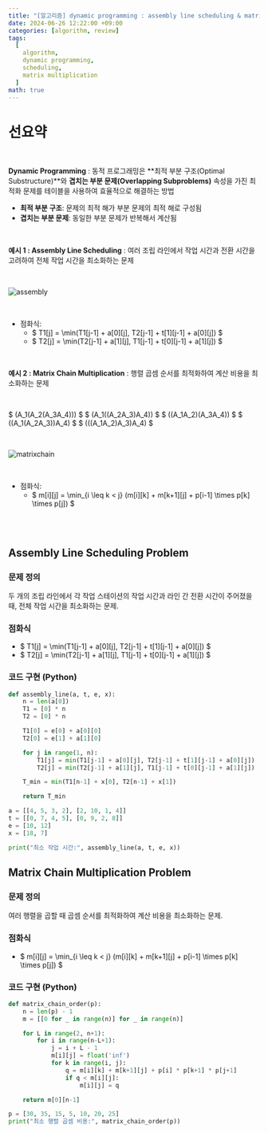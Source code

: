 ```yaml
---
title: "[알고리즘] dynamic programming : assembly line scheduling & matrix chain multiplication"
date: 2024-06-26 12:22:00 +09:00
categories: [algorithm, review]
tags:
  [
    algorithm,
    dynamic programming,
    scheduling,
    matrix multiplication
  ]
math: true
---
```


# **선요약**

<br/>

**Dynamic Programming** : 동적 프로그래밍은 **최적 부분 구조(Optimal Substructure)**와 **겹치는 부분 문제(Overlapping Subproblems)** 속성을 가진 최적화 문제를 테이블을 사용하여 효율적으로 해결하는 방법

- **최적 부분 구조**: 문제의 최적 해가 부분 문제의 최적 해로 구성됨
- **겹치는 부분 문제**: 동일한 부분 문제가 반복해서 계산됨

<br/>

**예시 1 : Assembly Line Scheduling** : 여러 조립 라인에서 작업 시간과 전환 시간을 고려하여 전체 작업 시간을 최소화하는 문제

<br/>

![assembly](https://img1.daumcdn.net/thumb/R1280x0/?scode=mtistory2&fname=https%3A%2F%2Ft1.daumcdn.net%2Fcfile%2Ftistory%2F996259335A082E7513)

<br/>

- 점화식:
  - $ T1[j] = \min(T1[j-1] + a[0][j], T2[j-1] + t[1][j-1] + a[0][j]) $
  - $ T2[j] = \min(T2[j-1] + a[1][j], T1[j-1] + t[0][j-1] + a[1][j]) $

<br/>

**예시 2 : Matrix Chain Multiplication** : 행렬 곱셈 순서를 최적화하여 계산 비용을 최소화하는 문제

<br/>


$ (A_1(A_2(A_3A_4))) $
$ (A_1((A_2A_3)A_4)) $
$ ((A_1A_2)(A_3A_4)) $
$ ((A_1(A_2A_3))A_4) $
$ (((A_1A_2)A_3)A_4) $

<br/>

![matrixchain](https://i.makeagif.com/media/1-19-2023/mpXkc0.gif)

<br/>

- 점화식:
  - $ m[i][j] = \min_{i \leq k < j} (m[i][k] + m[k+1][j] + p[i-1] \times p[k] \times p[j]) $

<br/>
<br/>

## **Assembly Line Scheduling Problem**

### **문제 정의**

두 개의 조립 라인에서 각 작업 스테이션의 작업 시간과 라인 간 전환 시간이 주어졌을 때, 전체 작업 시간을 최소화하는 문제.

### **점화식**

- $ T1[j] = \min(T1[j-1] + a[0][j], T2[j-1] + t[1][j-1] + a[0][j]) $
- $ T2[j] = \min(T2[j-1] + a[1][j], T1[j-1] + t[0][j-1] + a[1][j]) $

### **코드 구현 (Python)**

```python
def assembly_line(a, t, e, x):
    n = len(a[0])
    T1 = [0] * n
    T2 = [0] * n

    T1[0] = e[0] + a[0][0]
    T2[0] = e[1] + a[1][0]

    for j in range(1, n):
        T1[j] = min(T1[j-1] + a[0][j], T2[j-1] + t[1][j-1] + a[0][j])
        T2[j] = min(T2[j-1] + a[1][j], T1[j-1] + t[0][j-1] + a[1][j])

    T_min = min(T1[n-1] + x[0], T2[n-1] + x[1])

    return T_min

a = [[4, 5, 3, 2], [2, 10, 1, 4]]
t = [[0, 7, 4, 5], [0, 9, 2, 8]]
e = [10, 12]
x = [18, 7]

print("최소 작업 시간:", assembly_line(a, t, e, x))
```

## **Matrix Chain Multiplication Problem**

### **문제 정의**

여러 행렬을 곱할 때 곱셈 순서를 최적화하여 계산 비용을 최소화하는 문제.

### **점화식**

- $ m[i][j] = \min_{i \leq k < j} (m[i][k] + m[k+1][j] + p[i-1] \times p[k] \times p[j]) $

### **코드 구현 (Python)**

```python
def matrix_chain_order(p):
    n = len(p) - 1
    m = [[0 for _ in range(n)] for _ in range(n)]

    for L in range(2, n+1):
        for i in range(n-L+1):
            j = i + L - 1
            m[i][j] = float('inf')
            for k in range(i, j):
                q = m[i][k] + m[k+1][j] + p[i] * p[k+1] * p[j+1]
                if q < m[i][j]:
                    m[i][j] = q

    return m[0][n-1]

p = [30, 35, 15, 5, 10, 20, 25]
print("최소 행렬 곱셈 비용:", matrix_chain_order(p))
```
